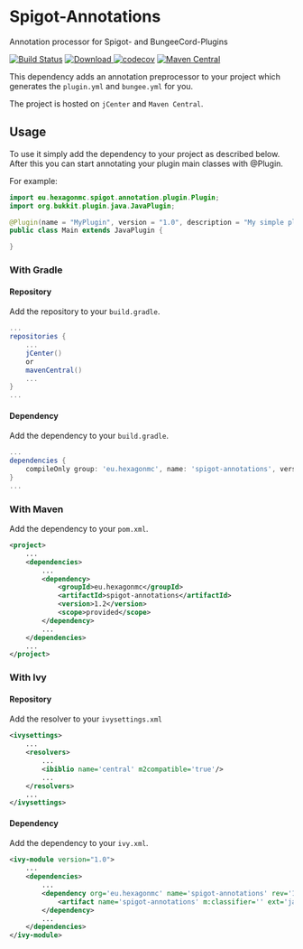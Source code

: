 # Spigot-Annotations

Annotation processor for Spigot- and BungeeCord-Plugins

[![Build Status](https://travis-ci.org/HexagonMC/Spigot-Annotations.svg?branch=master)](https://travis-ci.org/HexagonMC/Spigot-Annotations)
[ ![Download](https://api.bintray.com/packages/hexagonmc/Spigot/Spigot-Annotations/images/download.svg) ](https://bintray.com/hexagonmc/Spigot/Spigot-Annotations/_latestVersion)
[![codecov](https://codecov.io/gh/HexagonMC/Spigot-Annotations/branch/master/graph/badge.svg)](https://codecov.io/gh/HexagonMC/Spigot-Annotations)
[![Maven Central](https://img.shields.io/maven-central/v/eu.hexagonmc/spigot-annotations.svg)](https://repo1.maven.org/maven2/eu/hexagonmc/spigot-annotations/)

This dependency adds an annotation preprocessor to your project which generates the `plugin.yml` and `bungee.yml` for you.

The project is hosted on `jCenter` and `Maven Central`.

## Usage

To use it simply add the dependency to your project as described below.
After this you can start annotating your plugin main classes with @Plugin.

For example:

```java
import eu.hexagonmc.spigot.annotation.plugin.Plugin;
import org.bukkit.plugin.java.JavaPlugin;

@Plugin(name = "MyPlugin", version = "1.0", description = "My simple plugin")
public class Main extends JavaPlugin {

}
```

### With Gradle

#### Repository

Add the repository to your `build.gradle`.

```gradle
...
repositories {
    ...
    jCenter()
    or
    mavenCentral()
    ...
}
...
```

#### Dependency

Add the dependency to your `build.gradle`.

```gradle
...
dependencies {
    compileOnly group: 'eu.hexagonmc', name: 'spigot-annotations', version: '1.2'
}
...
```

### With Maven

Add the dependency to your `pom.xml`.

```xml
<project>
    ...
    <dependencies>
        ...
        <dependency>
            <groupId>eu.hexagonmc</groupId>
            <artifactId>spigot-annotations</artifactId>
            <version>1.2</version>
            <scope>provided</scope>
        </dependency>
        ...
    </dependencies>
    ...
</project>
```

### With Ivy

#### Repository

Add the resolver to your `ivysettings.xml`

```xml
<ivysettings>
    ...
    <resolvers>
        ...
        <ibiblio name='central' m2compatible='true'/>
        ...
    </resolvers>
    ...
</ivysettings>
```

#### Dependency

Add the dependency to your `ivy.xml`.

```xml
<ivy-module version="1.0">
    ...
    <dependencies>
        ...
        <dependency org='eu.hexagonmc' name='spigot-annotations' rev='1.2'>
            <artifact name='spigot-annotations' m:classifier='' ext='jar' />
        </dependency>
        ...
    </dependencies>
</ivy-module>
```
